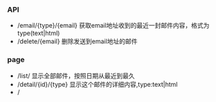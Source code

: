 

### API
- /email/{type}/{email}  获取email地址收到的最近一封邮件内容，格式为type(text|html)
- /delete/{email}  删除发送到email地址的邮件



### page
- /list/   显示全部邮件，按照日期从最近到最久
- /detail/{id}/{type} 显示这个邮件的详细内容,type:text|html
- /